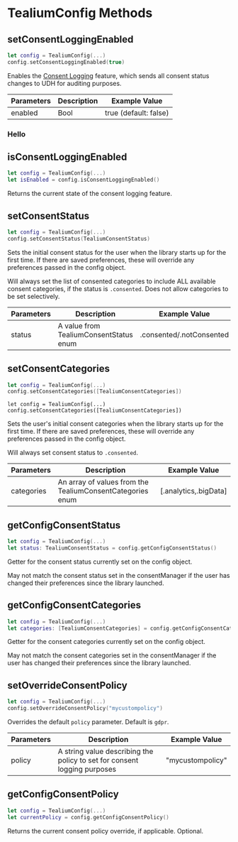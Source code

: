 # TealiumConfig Methods

## setConsentLoggingEnabled

```swift
let config = TealiumConfig(...)
config.setConsentLoggingEnabled(true)
```

Enables the [Consent Logging](https://community.tealiumiq.com/t5/Universal-Data-Hub/Consent-Change-Event-Specifications/ta-p/23213) feature, which sends all consent status changes to UDH for auditing purposes.

| Parameters | Description                            | Example Value            |
|------------|----------------------------------------|--------------------------|
| enabled     | Bool | true (default: false)|

### Hello

## isConsentLoggingEnabled

```swift
let config = TealiumConfig(...)
let isEnabled = config.isConsentLoggingEnabled()
```
Returns the current state of the consent logging feature.

## setConsentStatus

```swift
let config = TealiumConfig(...)
config.setConsentStatus(TealiumConsentStatus)
```
Sets the initial consent status for the user when the library starts up for the first time. If there are saved preferences, these will override any preferences passed in the config object.

<aside class="notice">Will always set the list of consented categories to include ALL available consent categories, if the status is <code>.consented</code>. Does not allow categories to be set selectively.</aside>

| Parameters | Description                            | Example Value            |
|------------|----------------------------------------|--------------------------|
| status     | A value from TealiumConsentStatus enum | .consented/.notConsented |

## setConsentCategories

```swift
let config = TealiumConfig(...)
config.setConsentCategories([TealiumConsentCategories])
```

```objective_c
let config = TealiumConfig(...)
config.setConsentCategories([TealiumConsentCategories])
```

Sets the user's initial consent categories when the library starts up for the first time. If there are saved preferences, these will override any preferences passed in the config object.

<aside class="notice">Will always set consent status to <code>.consented</code>.</aside>

| Parameters | Description                            | Example Value            |
|------------|----------------------------------------|--------------------------|
| categories     | An array of values from the TealiumConsentCategories enum | [.analytics,.bigData]|

## getConfigConsentStatus

```swift
let config = TealiumConfig(...)
let status: TealiumConsentStatus = config.getConfigConsentStatus()
```
Getter for the consent status currently set on the config object.

<aside class="notice">May not match the consent status set in the consentManager if the user has changed their preferences since the library launched.</aside>


## getConfigConsentCategories

```swift
let config = TealiumConfig(...)
let categories: [TealiumConsentCategories] = config.getConfigConsentCategories()
```
Getter for the consent categories currently set on the config object.

<aside class="notice">May not match the consent categories set in the consentManager if the user has changed their preferences since the library launched.</aside>

## setOverrideConsentPolicy
```swift
let config = TealiumConfig(...)
config.setOverrideConsentPolicy("mycustompolicy")
```
Overrides the default `policy` parameter. Default is `gdpr`.

| Parameters | Description                            | Example Value            |
|------------|----------------------------------------|--------------------------|
| policy     | A string value describing the policy to set for consent logging purposes | "mycustompolicy"|

## getConfigConsentPolicy

```swift
let config = TealiumConfig(...)
let currentPolicy = config.getConfigConsentPolicy()
```
Returns the current consent policy override, if applicable. Optional.